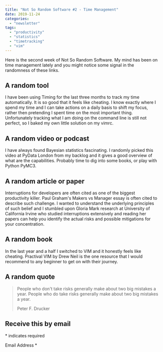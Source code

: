 ```yaml
---
title: "Not So Random Software #2 - Time Management"
date: 2019-11-24
categories: 
  - "newsletter"
tags: 
  - "productivity"
  - "statistics"
  - "timetracking"
  - "vim"
---
```


Here is the second week of Not So Random Software. My mind has been on time management lately and you might notice some signal in the randomness of these links.

## A random tool

I have been using Timing for the last three months to track my time automatically. It is so good that it feels like cheating. I know exactly where I spend my time and I can take actions on a daily basis to shift my focus, rather then pretending I spent time on the most important thing. Unfortunately tracking what I am doing on the command line is still not perfect, so I baked my own little solution on my vimrc.

## A random video or podcast

I have always found Bayesian statistics fascinating. I randomly picked this video at PyData London from my backlog and it gives a good overview of what are the capabilities. Probably time to dig into some books, or play with Python PyMC3.

## A random article or paper

Interruptions for developers are often cited as one of the biggest productivity killer. Paul Graham's Makers vs Manager essay is often cited to describe such challenge. I wanted to understand the underlying principles of such belief and I stumbled upon Gloria Mark research at University of California Irvine who studied interruptions extensively and reading her papers can help you identify the actual risks and possible mitigations for your concentration.

## A random book

In the last year and a half I switched to VIM and it honestly feels like cheating. Practival VIM by Drew Neil is the one resource that I would recommend to any beginner to get on with their journey.

## A random quote

> People who don't take risks generally make about two big mistakes a year. People who do take risks generally make about two big mistakes a year.
> 
> Peter F. Drucker

## Receive this by email

\* indicates required

Email Address \*  
  

<script type="text/javascript" src="//s3.amazonaws.com/downloads.mailchimp.com/js/mc-validate.js"></script>

<script type="text/javascript">(function($) {window.fnames = new Array(); window.ftypes = new Array();fnames[0]='EMAIL';ftypes[0]='email';fnames[1]='FNAME';ftypes[1]='text';fnames[2]='LNAME';ftypes[2]='text';fnames[3]='ADDRESS';ftypes[3]='address';fnames[4]='PHONE';ftypes[4]='phone';fnames[5]='BIRTHDAY';ftypes[5]='birthday';}(jQuery));var $mcj = jQuery.noConflict(true);</script>

